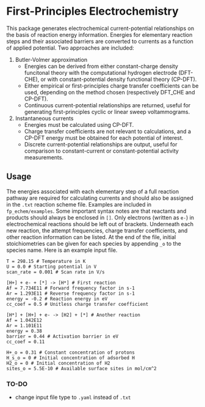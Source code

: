 # **F**irst-**P**rinciples **E**lectro**c**hemistry

This package generates electrochemical current-potential relationships on the basis of reaction energy information.
Energies for elementary reaction steps and their associated barriers are converted to currents as a function of applied potential.
Two approaches are included:

1. Butler-Volmer approximation
    - Energies can be derived from either constant-charge density funcitonal theory with the computational hydrogen electrode (DFT-CHE), or with constant-potential density functional theory (CP-DFT).
    - Either empirical or first-principles charge transfer coefficients can be used, depending on the method chosen (respectively DFT_CHE and CP-DFT).
    - Continuous current-potential relationships are returned, useful for generating first-principles cyclic or linear sweep voltammograms.
2. Instantaneous currents
    - Energies must be calculated using CP-DFT.
    - Charge transfer coefficients are not relevant to calculations, and a CP-DFT energy must be obtained for each potential of interest.
    - Discrete current-potential relationships are output, useful for comparison to constant-current or constant-potential activity measurements.

## Usage

The energies associated with each elementary step of a full reaction pathway are required for calculating currents and should also be assigned in the `.txt` reaction scheme file.
Examples are included in `fp_echem/examples`.
Some important syntax notes are that reactants and products should always be enclosed in `[]`.
Only electrons (written as `e-`) in electrochemical reactions should be left out of brackets.
Underneath each new reaction, the attempt frequencies, charge transfer coefficients, and other reaction information can be listed.
At the end of the file, initial stoichiometries can be given for each species by appending `_o` to the species name.
Here is an example input file.

```
T = 298.15 # Temperature in K
U = 0.0 # Starting potential in V
scan_rate = 0.001 # Scan rate in V/s

[H+] + e- + [*] -> [H*] # First reaction
Af = 7.734E11 # Forward frequency factor in s-1
Ar = 1.293E11 # Reverse frequency factor in s-1
energy = -0.2 # Reaction energy in eV
cc_coef = 0.5 # Unitless charge transfer coefficient

[H*] + [H+] + e- -> [H2] + [*] # Another reaction
Af = 1.042E12 
Ar = 1.101E11
energy = 0.38
barrier = 0.44 # Activation barrier in eV
cc_coef = 0.11

H+_o = 0.31 # Constant concentration of protons
H_s_o = 0 # Initial concentration of adsorbed H
H2_o = 0 # Initial concentration of H2
sites_o = 5.5E-10 # Available surface sites in mol/cm^2
```


### TO-DO
- change input file type to `.yaml` instead of `.txt`
